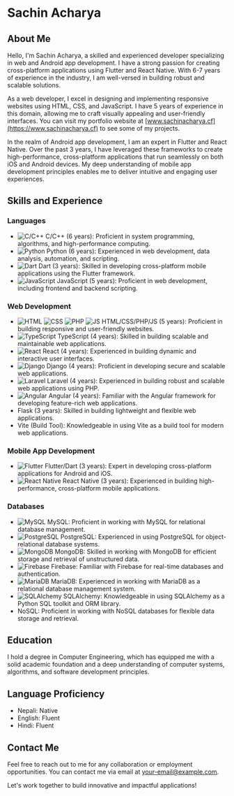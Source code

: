 # Sachin Acharya

## About Me
Hello, I'm Sachin Acharya, a skilled and experienced developer specializing in web and Android app development. I have a strong passion for creating cross-platform applications using Flutter and React Native. With 6-7 years of experience in the industry, I am well-versed in building robust and scalable solutions.

As a web developer, I excel in designing and implementing responsive websites using HTML, CSS, and JavaScript. I have 5 years of experience in this domain, allowing me to craft visually appealing and user-friendly interfaces. You can visit my portfolio website at [www.sachinacharya.cf](https://www.sachinacharya.cf) to see some of my projects.

In the realm of Android app development, I am an expert in Flutter and React Native. Over the past 3 years, I have leveraged these frameworks to create high-performance, cross-platform applications that run seamlessly on both iOS and Android devices. My deep understanding of mobile app development principles enables me to deliver intuitive and engaging user experiences.

## Skills and Experience

### Languages
- ![C/C++](https://img.icons8.com/color/48/000000/c-plus-plus-logo.png) C/C++ (6 years): Proficient in system programming, algorithms, and high-performance computing.
- ![Python](https://img.icons8.com/color/48/000000/python.png) Python (6 years): Experienced in web development, data analysis, automation, and scripting.
- ![Dart](https://img.icons8.com/color/48/000000/dart.png) Dart (3 years): Skilled in developing cross-platform mobile applications using the Flutter framework.
- ![JavaScript](https://img.icons8.com/color/48/000000/javascript.png) JavaScript (5 years): Proficient in web development, including frontend and backend scripting.

### Web Development
- ![HTML](https://img.icons8.com/color/48/000000/html-5.png) ![CSS](https://img.icons8.com/color/48/000000/css3.png) ![PHP](https://img.icons8.com/officel/48/000000/php-logo.png) ![JS](https://img.icons8.com/color/48/000000/javascript.png) HTML/CSS/PHP/JS (5 years): Proficient in building responsive and user-friendly websites.
- ![TypeScript](https://img.icons8.com/color/48/000000/typescript.png) TypeScript (4 years): Skilled in building scalable and maintainable web applications.
- ![React](https://img.icons8.com/color/48/000000/react-native.png) React (4 years): Experienced in building dynamic and interactive user interfaces.
- ![Django](https://img.icons8.com/color/48/000000/django.png) Django (4 years): Proficient in developing secure and scalable web applications.
- ![Laravel](https://img.icons8.com/office/48/000000/php-logo.png) Laravel (4 years): Experienced in building robust and scalable web applications using PHP.
- ![Angular](https://img.icons8.com/color/48/000000/angularjs.png) Angular (4 years): Familiar with the Angular framework for developing feature-rich web applications.
- Flask (3 years): Skilled in building lightweight and flexible web applications.
- Vite (Build Tool): Knowledgeable in using Vite as a build tool for modern web applications.

### Mobile App Development
- ![Flutter](https://img.icons8.com/color/48/000000/flutter.png) Flutter/Dart (3 years): Expert in developing cross-platform applications for Android and iOS.
- ![React Native](https://img.icons8.com/color/48/000000/react-native.png) React Native (3 years): Experienced in building high-performance, cross-platform mobile applications.

### Databases
- ![MySQL](https://img.icons8.com/color/48/000000/mysql-logo.png) MySQL: Proficient in working with MySQL for relational database management.
- ![PostgreSQL](https://img.icons8.com/color/48/000000/postgresql.png) PostgreSQL: Experienced in using PostgreSQL for object-relational database systems.
- ![MongoDB](https://img.icons8.com/color/48/000000/mongodb.png) MongoDB: Skilled in working with MongoDB for efficient storage and retrieval of unstructured data.
- ![Firebase](https://img.icons8.com/color/48/000000/firebase.png) Firebase: Familiar with Firebase for real-time databases and authentication.
- ![MariaDB](https://img.icons8.com/ios/48/000000/mariadb.png) MariaDB: Experienced in working with MariaDB as a relational database management system.
- ![SQLAlchemy](https://img.icons8.com/ios/48/000000/sqlalchemy.png) SQLAlchemy: Knowledgeable in using SQLAlchemy as a Python SQL toolkit and ORM library.
- NoSQL: Proficient in working with NoSQL databases for flexible data storage and retrieval.

## Education
I hold a degree in Computer Engineering, which has equipped me with a solid academic foundation and a deep understanding of computer systems, algorithms, and software development principles.

## Language Proficiency
- Nepali: Native
- English: Fluent
- Hindi: Fluent

## Contact Me
Feel free to reach out to me for any collaboration or employment opportunities. You can contact me via email at [your-email@example.com](mailto:your-email@example.com).

Let's work together to build innovative and impactful applications!
